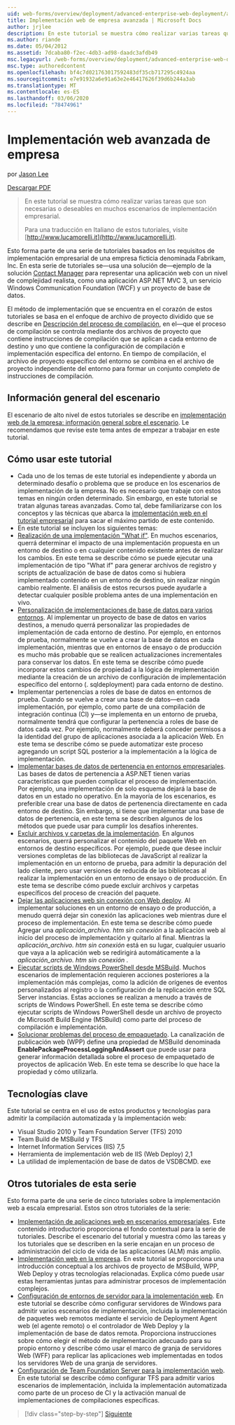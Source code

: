 ```yaml
---
uid: web-forms/overview/deployment/advanced-enterprise-web-deployment/advanced-enterprise-web-deployment
title: Implementación web de empresa avanzada | Microsoft Docs
author: jrjlee
description: En este tutorial se muestra cómo realizar varias tareas que son necesarias o deseables en muchos escenarios de implementación empresarial. Para una traducción de italiano...
ms.author: riande
ms.date: 05/04/2012
ms.assetid: 7dcaba80-f2ec-4db3-ad98-daadc3afdb49
msc.legacyurl: /web-forms/overview/deployment/advanced-enterprise-web-deployment/advanced-enterprise-web-deployment
msc.type: authoredcontent
ms.openlocfilehash: bf4c7d021763017592483df35cb717295c4924aa
ms.sourcegitcommit: e7e91932a6e91a63e2e46417626f39d6b244a3ab
ms.translationtype: MT
ms.contentlocale: es-ES
ms.lasthandoff: 03/06/2020
ms.locfileid: "78474961"
---
```

# <a name="advanced-enterprise-web-deployment"></a>Implementación web avanzada de empresa

por [Jason Lee](https://github.com/jrjlee)

[Descargar PDF](https://msdnshared.blob.core.windows.net/media/MSDNBlogsFS/prod.evol.blogs.msdn.com/CommunityServer.Blogs.Components.WeblogFiles/00/00/00/63/56/8130.DeployingWebAppsInEnterpriseScenarios.pdf)

> En este tutorial se muestra cómo realizar varias tareas que son necesarias o deseables en muchos escenarios de implementación empresarial.
> 
> Para una traducción en Italiano de estos tutoriales, visite [http://www.lucamorelli.it](http://www.lucamorelli.it).

Esto forma parte de una serie de tutoriales basados en los requisitos de implementación empresarial de una empresa ficticia denominada Fabrikam, Inc. En esta serie de tutoriales se&#x2014;usa una solución de&#x2014;ejemplo de la solución [Contact Manager](../web-deployment-in-the-enterprise/the-contact-manager-solution.md) para representar una aplicación web con un nivel de complejidad realista, como una aplicación ASP.NET MVC 3, un servicio Windows Communication Foundation (WCF) y un proyecto de base de datos.

El método de implementación que se encuentra en el corazón de estos tutoriales se basa en el enfoque de archivo de proyecto dividido que se describe en [Descripción del proceso de compilación](../web-deployment-in-the-enterprise/understanding-the-build-process.md), en el&#x2014;que el proceso de compilación se controla mediante dos archivos de proyecto que contiene instrucciones de compilación que se aplican a cada entorno de destino y uno que contiene la configuración de compilación e implementación específica del entorno. En tiempo de compilación, el archivo de proyecto específico del entorno se combina en el archivo de proyecto independiente del entorno para formar un conjunto completo de instrucciones de compilación.

## <a name="scenario-overview"></a>Información general del escenario

El escenario de alto nivel de estos tutoriales se describe en [implementación web de la empresa: información general sobre el escenario](../deploying-web-applications-in-enterprise-scenarios/enterprise-web-deployment-scenario-overview.md). Le recomendamos que revise este tema antes de empezar a trabajar en este tutorial.

## <a name="how-to-use-this-tutorial"></a>Cómo usar este tutorial

- Cada uno de los temas de este tutorial es independiente y aborda un determinado desafío o problema que se produce en los escenarios de implementación de la empresa. No es necesario que trabaje con estos temas en ningún orden determinado. Sin embargo, en este tutorial se tratan algunas tareas avanzadas. Como tal, debe familiarizarse con los conceptos y las técnicas que abarca la [implementación web en el tutorial empresarial](../web-deployment-in-the-enterprise/web-deployment-in-the-enterprise.md) para sacar el máximo partido de este contenido.
- En este tutorial se incluyen los siguientes temas:
- [Realización de una implementación "What if"](performing-a-what-if-deployment.md). En muchos escenarios, querrá determinar el impacto de una implementación propuesta en un entorno de destino o en cualquier contenido existente antes de realizar los cambios. En este tema se describe cómo se puede ejecutar una implementación de tipo "What if" para generar archivos de registro y scripts de actualización de base de datos como si hubiera implementado contenido en un entorno de destino, sin realizar ningún cambio realmente. El análisis de estos recursos puede ayudarle a detectar cualquier posible problema antes de una implementación en vivo.
- [Personalización de implementaciones de base de datos para varios entornos](customizing-database-deployments-for-multiple-environments.md). Al implementar un proyecto de base de datos en varios destinos, a menudo querrá personalizar las propiedades de implementación de cada entorno de destino. Por ejemplo, en entornos de prueba, normalmente se vuelve a crear la base de datos en cada implementación, mientras que en entornos de ensayo o de producción es mucho más probable que se realicen actualizaciones incrementales para conservar los datos. En este tema se describe cómo puede incorporar estos cambios de propiedad a la lógica de implementación mediante la creación de un archivo de configuración de implementación específico del entorno (. sqldeployment) para cada entorno de destino.
- Implementar pertenencias a roles de base de datos en entornos de prueba. Cuando se vuelve a crear una base de datos&#x2014;en cada implementación, por ejemplo, como parte de una compilación de integración continua (CI) y&#x2014;se implementa en un entorno de prueba, normalmente tendrá que configurar la pertenencia a roles de base de datos cada vez. Por ejemplo, normalmente deberá conceder permisos a la identidad del grupo de aplicaciones asociada a la aplicación Web. En este tema se describe cómo se puede automatizar este proceso agregando un script SQL posterior a la implementación a la lógica de implementación.
- [Implementar bases de datos de pertenencia en entornos empresariales](deploying-membership-databases-to-enterprise-environments.md). Las bases de datos de pertenencia a ASP.NET tienen varias características que pueden complicar el proceso de implementación. Por ejemplo, una implementación de solo esquema dejará la base de datos en un estado no operativo. En la mayoría de los escenarios, es preferible crear una base de datos de pertenencia directamente en cada entorno de destino. Sin embargo, si tiene que implementar una base de datos de pertenencia, en este tema se describen algunos de los métodos que puede usar para cumplir los desafíos inherentes.
- [Excluir archivos y carpetas de la implementación](excluding-files-and-folders-from-deployment.md). En algunos escenarios, querrá personalizar el contenido del paquete Web en entornos de destino específicos. Por ejemplo, puede que desee incluir versiones completas de las bibliotecas de JavaScript al realizar la implementación en un entorno de prueba, para admitir la depuración del lado cliente, pero usar versiones de reducida de las bibliotecas al realizar la implementación en un entorno de ensayo o de producción. En este tema se describe cómo puede excluir archivos y carpetas específicos del proceso de creación del paquete.
- [Dejar las aplicaciones web sin conexión con Web deploy](taking-web-applications-offline-with-web-deploy.md). Al implementar soluciones en un entorno de ensayo o de producción, a menudo querrá dejar sin conexión las aplicaciones web mientras dure el proceso de implementación. En este tema se describe cómo puede Agregar una *aplicación\_archivo. htm sin conexión* a la aplicación web al inicio del proceso de implementación y quitarlo al final. Mientras la *aplicación\_archivo. htm sin conexión* está en su lugar, cualquier usuario que vaya a la aplicación web se redirigirá automáticamente a la *aplicación\_archivo. htm sin conexión* .
- [Ejecutar scripts de Windows PowerShell desde MSBuild](running-windows-powershell-scripts-from-msbuild-project-files.md). Muchos escenarios de implementación requieren acciones posteriores a la implementación más complejas, como la adición de orígenes de eventos personalizados al registro o la configuración de la replicación entre SQL Server instancias. Estas acciones se realizan a menudo a través de scripts de Windows PowerShell. En este tema se describe cómo ejecutar scripts de Windows PowerShell desde un archivo de proyecto de Microsoft Build Engine (MSBuild) como parte del proceso de compilación e implementación.
- [Solucionar problemas del proceso de empaquetado](troubleshooting-the-packaging-process.md). La canalización de publicación web (WPP) define una propiedad de MSBuild denominada **EnablePackageProcessLoggingAndAssert** que puede usar para generar información detallada sobre el proceso de empaquetado de proyectos de aplicación Web. En este tema se describe lo que hace la propiedad y cómo utilizarla.

## <a name="key-technologies"></a>Tecnologías clave

Este tutorial se centra en el uso de estos productos y tecnologías para admitir la compilación automatizada y la implementación web:

- Visual Studio 2010 y Team Foundation Server (TFS) 2010
- Team Build de MSBuild y TFS
- Internet Information Services (IIS) 7,5
- Herramienta de implementación web de IIS (Web Deploy) 2,1
- La utilidad de implementación de base de datos de VSDBCMD. exe

## <a name="other-tutorials-in-this-series"></a>Otros tutoriales de esta serie

Esto forma parte de una serie de cinco tutoriales sobre la implementación web a escala empresarial. Estos son otros tutoriales de la serie:

- [Implementación de aplicaciones web en escenarios empresariales](../deploying-web-applications-in-enterprise-scenarios/deploying-web-applications-in-enterprise-scenarios.md). Este contenido introductorio proporciona el fondo contextual para la serie de tutoriales. Describe el escenario del tutorial y muestra cómo las tareas y los tutoriales que se describen en la serie encajan en un proceso de administración del ciclo de vida de las aplicaciones (ALM) más amplio.
- [Implementación web en la empresa](../web-deployment-in-the-enterprise/web-deployment-in-the-enterprise.md). En este tutorial se proporciona una introducción conceptual a los archivos de proyecto de MSBuild, WPP, Web Deploy y otras tecnologías relacionadas. Explica cómo puede usar estas herramientas juntas para administrar procesos de implementación complejos.
- [Configuración de entornos de servidor para la implementación web](../configuring-server-environments-for-web-deployment/configuring-server-environments-for-web-deployment.md). En este tutorial se describe cómo configurar servidores de Windows para admitir varios escenarios de implementación, incluida la implementación de paquetes web remotos mediante el servicio de Deployment Agent web (el agente remoto) o el controlador de Web Deploy y la implementación de base de datos remota. Proporciona instrucciones sobre cómo elegir el método de implementación adecuado para su propio entorno y describe cómo usar el marco de granja de servidores Web (WFF) para replicar las aplicaciones web implementadas en todos los servidores Web de una granja de servidores.
- [Configuración de Team Foundation Server para la implementación web](../configuring-team-foundation-server-for-web-deployment/configuring-team-foundation-server-for-web-deployment.md). En este tutorial se describe cómo configurar TFS para admitir varios escenarios de implementación, incluida la implementación automatizada como parte de un proceso de CI y la activación manual de implementaciones de compilaciones específicas.

> [!div class="step-by-step"]
> [Siguiente](performing-a-what-if-deployment.md)
